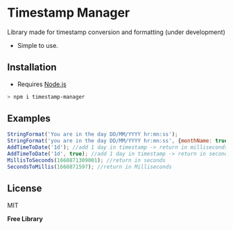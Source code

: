 # Timestamp Manager

Library made for timestamp conversion and formatting (under development)

- Simple to use.

## Installation

- Requires [Node.js](https://nodejs.org/)
```sh
> npm i timestamp-manager
```
## Examples
```javascript
StringFormat('You are in the day DD/MM/YYYY hr:mn:ss'); 
StringFormat('you are in the day DD/MM/YYYY hr:mn:ss', {monthName: true, date: new Date(47865378525837)}) // day = DD, month = MM, year = YYYY, hour = hr, minutes = mn, seconds = ss
AddTimeToDate('1d'); //add 1 day in timestamp -> return in milliseconds
AddTimeToDate('1d', true); //add 1 day in timestamp -> return in seconds
MillisToSeconds(1660871309001); //return in seconds
SecondsToMillis(1660871597); //return in Milliseconds
```
## License
MIT

**Free Library**


